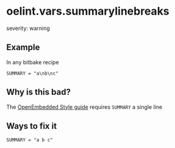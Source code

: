 # oelint.vars.summarylinebreaks

severity: warning

## Example

In any bitbake recipe

```
SUMMARY = "a\nb\nc"
```

## Why is this bad?

The [OpenEmbedded Style guide](https://www.openembedded.org/index.php?title=Styleguide&oldid=10281) requires ``SUMMARY`` a single line

## Ways to fix it

```
SUMMARY = "a b c"
```
